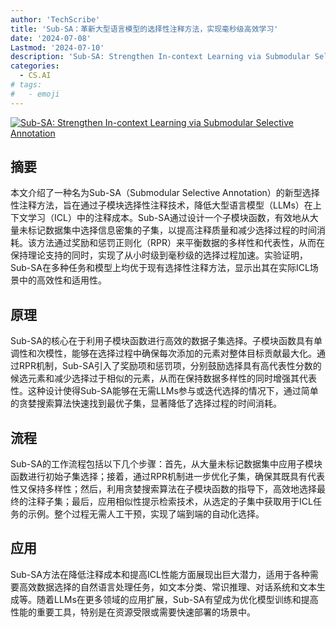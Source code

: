 ```yaml
---
author: 'TechScribe'
title: 'Sub-SA：革新大型语言模型的选择性注释方法，实现毫秒级高效学习'
date: '2024-07-08'
Lastmod: '2024-07-10'
description: 'Sub-SA: Strengthen In-context Learning via Submodular Selective Annotation'
categories:
  - CS.AI
# tags:
#   - emoji
---
```


[![Sub-SA: Strengthen In-context Learning via Submodular Selective Annotation](https://arxiv-research-1301205113.cos.ap-guangzhou.myqcloud.com/images/2407.05693v1.pdf_0.jpg)](https://arxiv.org/abs/2407.05693v1)

## 摘要

本文介绍了一种名为Sub-SA（Submodular Selective Annotation）的新型选择性注释方法，旨在通过子模块选择性注释技术，降低大型语言模型（LLMs）在上下文学习（ICL）中的注释成本。Sub-SA通过设计一个子模块函数，有效地从大量未标记数据集中选择信息密集的子集，以提高注释质量和减少选择过程的时间消耗。该方法通过奖励和惩罚正则化（RPR）来平衡数据的多样性和代表性，从而在保持理论支持的同时，实现了从小时级到毫秒级的选择过程加速。实验证明，Sub-SA在多种任务和模型上均优于现有选择性注释方法，显示出其在实际ICL场景中的高效性和适用性。<!--more-->

## 原理

Sub-SA的核心在于利用子模块函数进行高效的数据子集选择。子模块函数具有单调性和次模性，能够在选择过程中确保每次添加的元素对整体目标贡献最大化。通过RPR机制，Sub-SA引入了奖励项和惩罚项，分别鼓励选择具有高代表性分数的候选元素和减少选择过于相似的元素，从而在保持数据多样性的同时增强其代表性。这种设计使得Sub-SA能够在无需LLMs参与或迭代选择的情况下，通过简单的贪婪搜索算法快速找到最优子集，显著降低了选择过程的时间消耗。

## 流程

Sub-SA的工作流程包括以下几个步骤：首先，从大量未标记数据集中应用子模块函数进行初始子集选择；接着，通过RPR机制进一步优化子集，确保其既具有代表性又保持多样性；然后，利用贪婪搜索算法在子模块函数的指导下，高效地选择最终的注释子集；最后，应用相似性提示检索技术，从选定的子集中获取用于ICL任务的示例。整个过程无需人工干预，实现了端到端的自动化选择。

## 应用

Sub-SA方法在降低注释成本和提高ICL性能方面展现出巨大潜力，适用于各种需要高效数据选择的自然语言处理任务，如文本分类、常识推理、对话系统和文本生成等。随着LLMs在更多领域的应用扩展，Sub-SA有望成为优化模型训练和提高性能的重要工具，特别是在资源受限或需要快速部署的场景中。